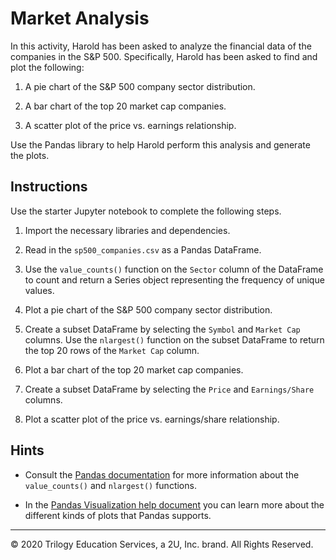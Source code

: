 # Market Analysis

In this activity, Harold has been asked to analyze the financial data of the companies in the S&P 500. Specifically, Harold has been asked to find and plot the following:

1. A pie chart of the S&P 500 company sector distribution.

2. A bar chart of the top 20 market cap companies.

3. A scatter plot of the price vs. earnings relationship.

Use the Pandas library to help Harold perform this analysis and generate the plots.

## Instructions

Use the starter Jupyter notebook to complete the following steps.

1. Import the necessary libraries and dependencies.

2. Read in the `sp500_companies.csv` as a Pandas DataFrame.

3. Use the `value_counts()` function on the `Sector` column of the DataFrame to count and return a Series object representing the frequency of unique values.

4. Plot a pie chart of the S&P 500 company sector distribution.

5. Create a subset DataFrame by selecting the `Symbol` and `Market Cap` columns. Use the `nlargest()` function on the subset DataFrame to return the top 20 rows of the `Market Cap` column.

6. Plot a bar chart of the top 20 market cap companies.

7. Create a subset DataFrame by selecting the `Price` and `Earnings/Share` columns.

8. Plot a scatter plot of the price vs. earnings/share relationship.

## Hints

* Consult the [Pandas documentation](https://pandas.pydata.org/pandas-docs/version/0.17.0/index.html) for more information about the `value_counts()` and `nlargest()` functions.

* In the [Pandas Visualization help document](https://pandas.pydata.org/pandas-docs/stable/user_guide/visualization.html) you can learn more about the different kinds of plots that Pandas supports.

---

© 2020 Trilogy Education Services, a 2U, Inc. brand. All Rights Reserved.
